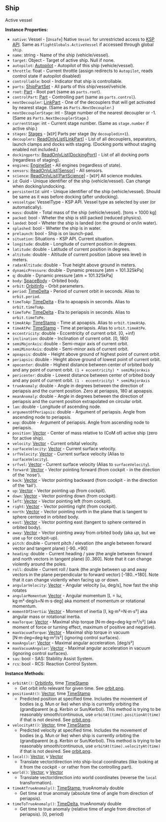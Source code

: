 ## Ship

Active vessel


**Instance Properties:**
- `native`: Vessel - \[`Unsafe`\] Native `Vessel` for unrestricted access to [KSP API](https://kerbalspaceprogram.com/api/class_vessel.html). Same as `FlightGlobals.ActiveVessel` if accessed through global `ship`.
- `name`: string - Name of the ship (vehicle/vessel).
- `target`: Object - Target of active ship. Null if none.
- `autopilot`: [Autopilot](Autopilot.md) - Autopilot of this ship (vehicle/vessel).
- `throttle`: float - Current throttle (assign redirects to `Autopilot`, reads control state if autopilot disabled)
- `controllable`: bool - Indicator that ship is controllable.
- `parts`: [ShipPartSet](../Parts/ShipPartSet.md) - All parts of this ship/vessel/vehicle.
- `root`: [Part](../Parts/PartBase.md) - Root part (same as `parts.root`).
- `controlPart`: [Part](../Parts/PartBase.md) - Controlling part (same as `parts.control`).
- `nextDecoupler`: [LinkPart](../Parts/LinkPart.md) - One of the decouplers that will get activated by nearest stage. (Same as `Parts.NextDecoupler`.)
- `nextDecouplerStage`: int - Stage number of the nearest decoupler or -1. (Same as `Parts.NextDecouplerStage`.)
- `currentStage`: int - Current stage number. (Same as `stage.number` if active ship.)
- `stages`: [Stages](../Parts/Stages.md) - \[`WIP`\] Parts per stage (by `decoupledin+1`).
- `decouplers`: [ReadOnlyList](ReadOnlyList.1.md)\[[LinkPart](../Parts/LinkPart.md)\] - List of all decouplers, separators, launch clamps and docks with staging. (Docking ports without staging enabled not included.)
- `dockingports`: [ReadOnlyList](ReadOnlyList.1.md)\[[DockingPort](../Parts/DockingPort.md)\] - List of all docking ports (regardless of staging).
- `engines`: [EngineSet](../Parts/EngineSet.md) - All engines (regardless of state).
- `sensors`: [ReadOnlyList](ReadOnlyList.1.md)\[[Sensor](../Parts/Sensor.md)\] - All sensors.
- `science`: [ReadOnlyList](ReadOnlyList.1.md)\[[PartScience](../Parts/PartScience.md)\] - \[`WIP`\] All science modules.
- `id`: Guid - Unique identifier of the ship (vehicle/vessel). Can change when docking/undocking.
- `persistentId`: uint - Unique identifier of the ship (vehicle/vessel). Should be same as it was before docking (after undocking).
- `vesseltype`: VesselType - KSP API. Vessel type as selected by user (or automatically).
- `mass`: double - Total mass of the ship (vehicle/vessel). [tons = 1000 kg]
- `packed`: bool - Wheter the ship is still packed (reduced physics).
- `landed`: bool - Wheter the ship is landed (on the ground or on/in water).
- `splashed`: bool - Wheter the ship is in water.
- `prelaunch`: bool - Ship is on launch-pad.
- `situation`: Situations - KSP API. Current situation.
- `longitude`: double - Longitude of current position in degrees.
- `latitude`: double - Latitude of current position in degrees.
- `altitude`: double - Altitude of current position (above sea level) in meters.
- `radarAltitude`: double - True height above ground in meters.
- `dynamicPressure`: double - Dynamic pressure [atm = 101.325kPa]
- `q`: double - Dynamic pressure [atm = 101.325kPa]
- `body`: [SpaceBody](SpaceBody.md) - Orbited body.
- `orbit`: [OrbitInfo](OrbitInfo.md) - Orbit parameters.
- `period`: [TimeDelta](TimeDelta.md) - Period of current orbit in seconds. Alias to `orbit.period`.
- `timeToAp`: [TimeDelta](TimeDelta.md) - Eta to apoapsis in seconds. Alias to `orbit.timeToAp`.
- `timeToPe`: [TimeDelta](TimeDelta.md) - Eta to periapsis in seconds. Alias to `orbit.timeToPe`.
- `timeAtAp`: [TimeStamp](TimeStamp.md) - Time at apoapsis. Alias to `orbit.timeAtAp`.
- `timeAtPe`: [TimeStamp](TimeStamp.md) - Time at periapsis. Alias to `orbit.timeAtPe`.
- `eccentricity`: double - Eccentricity of current orbit. \[0, +inf)
- `inclination`: double - Inclination of current orbit. \[0, 180)
- `semiMajorAxis`: double - Semi-major axis of current orbit.
- `semiMinorAxis`: double - Semi-minor axis of current orbit.
- `apoapsis`: double - Height above ground of highest point of current orbit.
- `periapsis`: double - Height above ground of lowest point of current orbit.
- `apocenter`: double - Highest distance between center of orbited body and any point of current orbit. `(1 + eccentricity) * semiMajorAxis`
- `pericenter`: double - Lowest distance between center of orbited body and any point of current orbit. `(1 - eccentricity) * semiMajorAxis`
- `trueAnomaly`: double - Angle in degrees between the direction of periapsis and the current position. Zero at periapsis, 180 at apoapsis.
- `meanAnomaly`: double - Angle in degrees between the direction of periapsis and the current position extrapolated on circular orbit.
- `lan`: double - Longitude of ascending node.
- `argumentOfPeriapsis`: double - Argument of periapsis. Angle from ascending node to periapsis.
- `aop`: double - Argument of periapsis. Angle from ascending node to periapsis.
- `position`: [Vector](Vector.md) - Center of mass relative to (CoM of) active ship (zero for active ship).
- `velocity`: [Vector](Vector.md) - Current orbital velocity.
- `surfaceVelocity`: [Vector](Vector.md) - Current surface velocity.
- `srfVelocity`: [Vector](Vector.md) - Current surface velocity (Alias to `surfaceVelocity`).
- `srfvel`: [Vector](Vector.md) - Current surface velocity (Alias to `surfaceVelocity`).
- `forward`: [Vector](Vector.md) - Vector pointing forward (from cockpit - in the direction of the 'nose').
- `back`: [Vector](Vector.md) - Vector pointing backward (from cockpit - in the direction of the 'tail').
- `up`: [Vector](Vector.md) - Vector pointing up (from cockpit).
- `down`: [Vector](Vector.md) - Vector pointing down (from cockpit).
- `left`: [Vector](Vector.md) - Vector pointing left (from cockpit).
- `right`: [Vector](Vector.md) - Vector pointing right (from cockpit).
- `north`: [Vector](Vector.md) - Vector pointing north in the plane that is tangent to sphere centered in orbited body.
- `east`: [Vector](Vector.md) - Vector pointing east (tangent to sphere centered in orbited body).
- `away`: [Vector](Vector.md) - Vector pointing away from orbited body (aka *up*, but we use `up` for cockpit-up).
- `pitch`: double - Current pitch / elevation (the angle between forward vector and tangent plane) \[-90..+90]
- `heading`: double - Current heading / yaw (the angle between forward and north vectors in tangent plane) \[0..360]. Note that it can change violently around the poles.
- `roll`: double - Current roll / bank (the angle between up and away vectors in the plane perpendicular to forward vector) \[-180..+180]. Note that it can change violently when facing up or down.
- `angularVelocity`: [Vector](Vector.md) - Angular velocity \[ω, deg/s], how fast the ship rotates
- `angularMomentum`: [Vector](Vector.md) - Angular momentum \[L = Iω, kg⋅m²⋅deg/s=N⋅m⋅s⋅deg] aka moment of momentum or rotational momentum.
- `momentOfInertia`: [Vector](Vector.md) - Moment of inertia \[I, kg⋅m²=N⋅m⋅s²] aka angular mass or rotational inertia.
- `maxTorque`: [Vector](Vector.md) - Maximal ship torque \[N⋅m⋅deg=deg⋅kg⋅m²/s²] (aka moment of force or turning effect, maximum of positive and negative).
- `maxVacuumTorque`: [Vector](Vector.md) - Maximal ship torque in vacuum \[N⋅m⋅deg=deg⋅kg⋅m²/s²] (ignoring control surfaces).
- `maxAngular`: [Vector](Vector.md) - Maximal angular acceleration. \[deg/s²]
- `maxVacuumAngular`: [Vector](Vector.md) - Maximal angular acceleration in vacuum (ignoring control surfaces).
- `sas`: bool - SAS: Stability Assist System.
- `rcs`: bool - RCS: Reaction Control System.

**Instance Methods:**
- `orbitAt()`: [OrbitInfo](OrbitInfo.md), time [TimeStamp](TimeStamp.md)
  - Get orbit info relevant for given time. See [orbit.png](orbit.png).
- `positionAt()`: [Vector](Vector.md), time [TimeStamp](TimeStamp.md)
  - Predicted position at specified time. Includes the movement of bodies (e.g. Mun or Ike) when ship is currently orbiting the (grand)parent (e.g. Kerbin or Sun/Kerbol). This method is trying to be reasonably smooth/continuous, use `orbitAt(time).positionAt(time)` if that is not desired. See [orbit.png](orbit.png).
- `velocityAt()`: [Vector](Vector.md), time [TimeStamp](TimeStamp.md)
  - Predicted velocity at specified time. Includes the movement of bodies (e.g. Mun or Ike) when ship is currently orbiting the (grand)parent (e.g. Kerbin or Sun/Kerbol). This method is trying to be reasonably smooth/continuous, use `orbitAt(time).velocityAt(time)` if that is not desired. See [orbit.png](orbit.png).
- `local()`: [Vector](Vector.md), v [Vector](Vector.md)
  - Translate vector/direction into ship-local coordinates (like looking at it from the cockpit - or rather from the controlling part).
- `world()`: [Vector](Vector.md), v [Vector](Vector.md)
  - Translate vector/direction into world coordinates (reverse the `local` transformation).
- `timeAtTrueAnomaly()`: [TimeStamp](TimeStamp.md), trueAnomaly double
  - Get time at true anomaly (absolute time of angle from direction of periapsis).
- `timeToTrueAnomaly()`: [TimeDelta](TimeDelta.md), trueAnomaly double
  - Get time to true anomaly (relative time of angle from direction of periapsis). [0, period)
